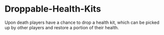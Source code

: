 # Droppable-Health-Kits
Upon death players have a chance to drop a health kit, which can be picked up by other players and restore a portion of their health.
